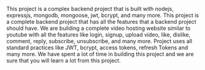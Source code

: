This project is a complex backend project that is built with nodejs, expressjs, mongodb, mongoose, jwt, bcrypt, and many more. This project is a complete backend project that has all the features that a backend project should have. We are building a complete video hosting website similar to youtube with all the features like login, signup, upload video, like, dislike, comment, reply, subscribe, unsubscribe, and many more.
Project uses all standard practices like JWT, bcrypt, access tokens, refresh Tokens and many more. We have spent a lot of time in building this project and we are sure that you will learn a lot from this project.
